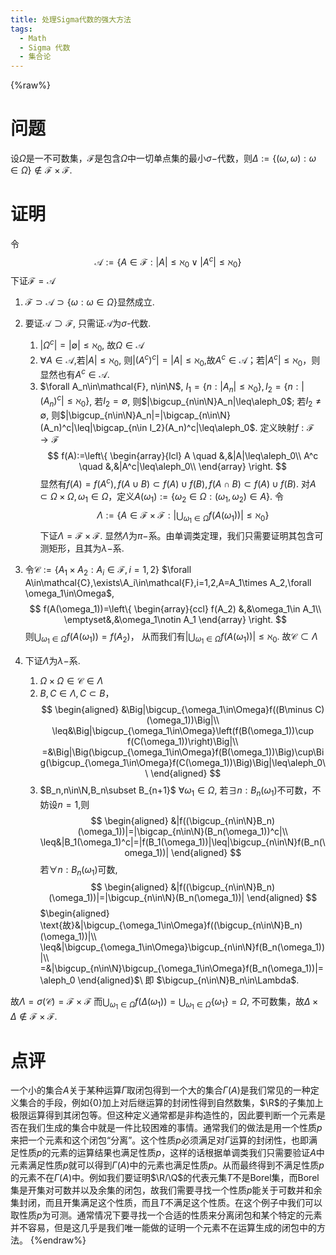 ```yaml
---
title: 处理Sigma代数的强大方法
tags:
  - Math
  - Sigma 代数
  - 集合论
---
```

{%raw%}
# 问题

设$\Omega$是一不可数集，$\mathcal{F}$是包含$\Omega$中一切单点集的最小$\sigma-$代数，则$\Delta:=\{(\omega,\omega):\omega \in \Omega\}\notin \mathcal{F}\times\mathcal{F}$.

# 证明

令$$\mathcal{A}:=\{A\in\mathcal{F}:|A|\leq\aleph_0\vee|A^c|\leq\aleph_0\}$$
下证$\mathcal{F}=\mathcal{A}$
1. $\mathcal{F}\supset\mathcal{A}\supset\{{\omega}:\omega\in\Omega\}$显然成立. 
1. 要证$\mathcal{A}\supset\mathcal{F}$, 只需证$\mathcal{A}$为$\sigma$-代数.

    1. $|\Omega^c|=|\emptyset|\leq\aleph_0$, 故$\Omega\in\mathcal{A}$
    1. $\forall A\in\mathcal{A}$,若$|A|\leq\aleph_0$, 则$|(A^c)^c|=|A|\leq\aleph_0$,故$A^c\in\mathcal{A}$；若$|A^c|\leq\aleph_0$，则显然也有$A^c\in\mathcal{A}$. 
    1. $\forall A_n\in\mathcal{F}, n\in\N$, $I_1=\{n:|A_n|\leq\aleph_0\},I_2=\{n:|(A_n)^c|\leq\aleph_0\}$, 若$I_2=\emptyset$, 则$|\bigcup_{n\in\N}A_n|\leq\aleph_0$; 若$I_2\neq\emptyset$, 则$|\bigcup_{n\in\N}A_n|=|\bigcap_{n\in\N}(A_n)^c|\leq|\bigcap_{n\in I_2}(A_n)^c|\leq\aleph_0$. 
定义映射$f:\mathcal{F}\to\mathcal{F}$
$$
f(A):=\left\{
	\begin{array}{lcl}
	A \quad &,&|A|\leq\aleph_0\\
	A^c \quad &,&|A^c|\leq\aleph_0\\
	\end{array}
	\right.
$$
显然有$f(A)=f(A^c),f(A\cup B)\subset f(A)\cup f(B), f(A\cap B)\subset f(A)\cup f(B)$. 对$A\subset \Omega\times\Omega,\omega_1\in \Omega$，定义$A(\omega_1):=\{\omega_2\in\Omega:(\omega_1,\omega_2)\in A\}$. 令$$\Lambda:=\{A\in\mathcal{F}\times\mathcal{F}:|\bigcup_{\omega_1\in\Omega}f(A(\omega_1))|\leq\aleph_0\}$$
下证$\Lambda=\mathcal{F}\times\mathcal{F}$. 显然$\Lambda$为$\pi-$系。由单调类定理，我们只需要证明其包含可测矩形，且其为$\lambda-$系. 
1. 令$\mathcal{C} :=\{A_1\times A_2 :A_i\in\mathcal{F},i=1,2\}$
$\forall A\in\mathcal{C},\exists\A_i\in\mathcal{F},i=1,2,A=A_1\times A_2,\forall \omega_1\in\Omega$, 
$$
f(A(\omega_1))=\left\{
	\begin{array}{ccl}
	f(A_2) &,&\omega_1\in A_1\\
	\emptyset&,&\omega_1\notin A_1
\end{array}
	\right.
$$
则$\bigcup_{\omega_1\in\Omega}f(A(\omega_1))=f(A_2)$，
从而我们有$|\bigcup_{\omega_1\in\Omega}f(A(\omega_1))|\leq\aleph_0$. 故$\mathcal{C}\subset\Lambda$
1. 下证$\Lambda$为$\lambda -$系.
    1. $\Omega\times\Omega\in\mathcal{C}\in\Lambda$
    1. $B,C\in\Lambda,C\subset B$，
$$
\begin{aligned}
&\Big|\bigcup_{\omega_1\in\Omega}f((B\minus C)(\omega_1))\Big|\\
\leq&\Big|\bigcup_{\omega_1\in\Omega}\left(f(B(\omega_1))\cup f(C(\omega_1))\right)\Big|\\
=&\Big|\Big(\bigcup_{\omega_1\in\Omega}f(B(\omega_1))\Big)\cup\Big(\bigcup_{\omega_1\in\Omega}f(C(\omega_1))\Big)\Big|\leq\aleph_0\\
\end{aligned}
$$
    1. $B_n,n\in\N,B_n\subset B_{n+1}$
$\forall \omega_1\in\Omega$, 若$\exists n:B_n(\omega_1)$不可数，不妨设$n=1$,则
$$
\begin{aligned}
&|f((\bigcup_{n\in\N}B_n)(\omega_1))|=|\bigcap_{n\in\N}(B_n(\omega_1))^c|\\
\leq&|B_1(\omega_1)^c|=|f(B_1(\omega_1))|\leq|\bigcup_{n\in\N}f(B_n(\omega_1))|
\end{aligned}
$$
若$\forall n:B_n(\omega_1)$可数,
$$
\begin{aligned}
&|f((\bigcup_{n\in\N}B_n)(\omega_1))|=|\bigcup_{n\in\N}(B_n(\omega_1))|
\end{aligned}
$$ 
$\begin{aligned}
\text{故}&|\bigcup_{\omega_1\in\Omega}f((\bigcup_{n\in\N}B_n)(\omega_1))|\\
\leq&|\bigcup_{\omega_1\in\Omega}\bigcup_{n\in\N}f(B_n(\omega_1))|\\
=&|\bigcup_{n\in\N}\bigcup_{\omega_1\in\Omega}f(B_n(\omega_1))|=\aleph_0
\end{aligned}$\\
即
$\bigcup_{n\in\N}B_n\in\Lambda$.

故$\Lambda=\sigma(\mathcal{C})=\mathcal{F}\times\mathcal{F}$
而$\bigcup_{\omega_1\in\Omega}f(\Delta(\omega_1))=\bigcup_{\omega_1\in\Omega}\{\omega_1\}=\Omega$, 不可数集，故$\Delta\times\Delta\notin\mathcal{F}\times\mathcal{F}$.

# 点评

一个小的集合$A$关于某种运算$\Gamma$取闭包得到一个大的集合$\Gamma(A)$是我们常见的一种定义集合的手段，例如$\{0\}$加上对后继运算的封闭性得到自然数集，$\R$的子集加上极限运算得到其闭包等。但这种定义通常都是非构造性的，因此要判断一个元素是否在我们生成的集合中就是一件比较困难的事情。通常我们的做法是用一个性质$p$来把一个元素和这个闭包“分离”。这个性质$p$必须满足对$\Gamma$运算的封闭性，也即满足性质$p$的元素的运算结果也满足性质$p$，这样的话根据单调类我们只需要验证$A$中元素满足性质$p$就可以得到$\Gamma(A)$中的元素也满足性质$p$。从而最终得到不满足性质$p$的元素不在$\Gamma(A)$中。例如我们要证明$\R/\Q$的代表元集$T$不是Borel集，而Borel集是开集对可数并以及余集的闭包，故我们需要寻找一个性质$p$能关于可数并和余集封闭，而且开集满足这个性质，而且$T$不满足这个性质。在这个例子中我们可以取性质$p$为可测。通常情况下要寻找一个合适的性质来分离闭包和某个特定的元素并不容易，但是这几乎是我们唯一能做的证明一个元素不在运算生成的闭包中的方法。
{%endraw%}
